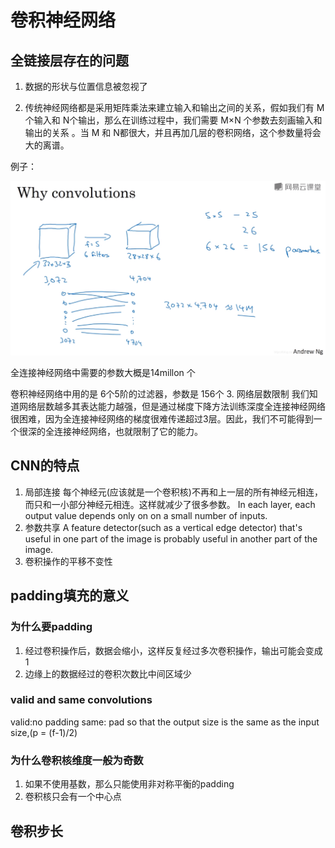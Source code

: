 # 卷积神经网络
## 全链接层存在的问题
1. 数据的形状与位置信息被忽视了 

2. 传统神经网络都是采用矩阵乘法来建立输入和输出之间的关系，假如我们有 M 个输入和 N个输出，那么在训练过程中，我们需要 M×N 个参数去刻画输入和输出的关系 。当 M 和 N都很大，并且再加几层的卷积网络，这个参数量将会大的离谱。 

例子： 

![avatar](cnn_affine_diff.png) 

全连接神经网络中需要的参数大概是14millon 个 

卷积神经网络中用的是 6个5阶的过滤器，参数是 156个 
3. 网络层数限制 
我们知道网络层数越多其表达能力越强，但是通过梯度下降方法训练深度全连接神经网络很困难，因为全连接神经网络的梯度很难传递超过3层。因此，我们不可能得到一个很深的全连接神经网络，也就限制了它的能力。 
## CNN的特点
1. 局部连接
每个神经元(应该就是一个卷积核)不再和上一层的所有神经元相连，而只和一小部分神经元相连。这样就减少了很多参数。
In each layer, each output value depends only on on a small number of inputs.
2. 参数共享
A feature detector(such as a vertical edge detector) that's useful in one part of the image is probably useful in another part of the image.
3. 卷积操作的平移不变性
## padding填充的意义
### 为什么要padding
1. 经过卷积操作后，数据会缩小，这样反复经过多次卷积操作，输出可能会变成1
2. 边缘上的数据经过的卷积次数比中间区域少
### valid and same convolutions
valid:no padding
same: pad so that the output size is the same as the input size,(p = (f-1)/2)
### 为什么卷积核维度一般为奇数
1. 如果不使用基数，那么只能使用非对称平衡的padding
2. 卷积核只会有一个中心点
## 卷积步长